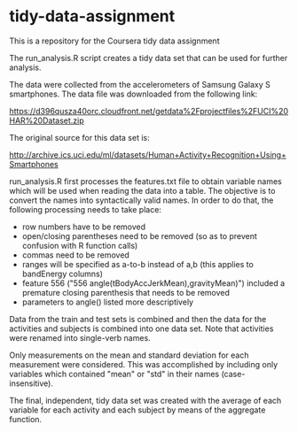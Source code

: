 tidy-data-assignment
====================

This is a repository for the Coursera tidy data assignment

The run_analysis.R script creates a tidy data set that can be used for further analysis.

The data were collected from the accelerometers of Samsung Galaxy S smartphones. The data file was downloaded from the following link:

https://d396qusza40orc.cloudfront.net/getdata%2Fprojectfiles%2FUCI%20HAR%20Dataset.zip 

The original source for this data set is:

http://archive.ics.uci.edu/ml/datasets/Human+Activity+Recognition+Using+Smartphones

run_analysis.R first processes the features.txt file to obtain variable names which will be used when reading the data into a table. The objective is to convert the names into syntactically valid names. In order to do that, the following processing needs to take place:
- row numbers have to be removed
- open/closing parentheses need to be removed (so as to prevent confusion with R function calls)
- commas need to be removed
- ranges will be specified as a-to-b instead of a,b (this applies to bandEnergy columns)
- feature 556 ("556 angle(tBodyAccJerkMean),gravityMean)") included a premature closing parenthesis that needs to be removed
- parameters to angle() listed more descriptively

Data from the train and test sets is combined and then the data for the activities and subjects is combined into one data set. Note that activities were renamed into single-verb names.

Only measurements on the mean and standard deviation for each measurement were considered. This was accomplished by including only variables which contained "mean" or "std" in their names (case-insensitive).

The final, independent, tidy data set was created with the average of each variable for each activity and each subject by means of the aggregate function.
